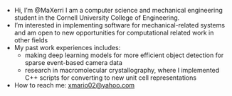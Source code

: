 - Hi, I’m @MaXerri I am a computer science and mechanical engineering student in the Cornell University College of Engineering. 
- I’m interested in implementing software for mechanical-related systems and am open to new opportunities for computational related work in other fields 
- My past work experiences includes:
   - making deep learning models for more efficient object detection for sparse event-based camera data
   - research in macromolecular crystallography, where I implemented C++ scripts for converting to new unit cell representations
- How to reach me: xmario02@yahoo.com

<!---
MaXerri/MaXerri is a ✨ special ✨ repository because its `README.md` (this file) appears on your GitHub profile.
You can click the Preview link to take a look at your changes.
--->
